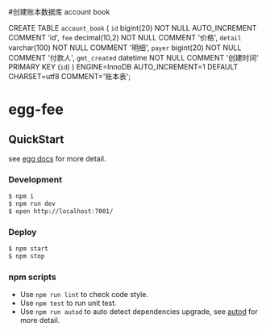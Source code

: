 #创建账本数据库
account book

CREATE TABLE `account_book` (
  `id` bigint(20) NOT NULL AUTO_INCREMENT COMMENT 'id',
  `fee` decimal(10,2) NOT NULL COMMENT '价格',
  `detail` varchar(100) NOT NULL COMMENT '明细',
  `payer` bigint(20) NOT NULL COMMENT '付款人',
  `gmt_created` datetime NOT NULL COMMENT '创建时间'
  PRIMARY KEY (`id`)
) ENGINE=InnoDB AUTO_INCREMENT=1 DEFAULT CHARSET=utf8 COMMENT='账本表';

# egg-fee

## QuickStart

<!-- add docs here for user -->

see [egg docs][egg] for more detail.

### Development

```bash
$ npm i
$ npm run dev
$ open http://localhost:7001/
```

### Deploy

```bash
$ npm start
$ npm stop
```

### npm scripts

- Use `npm run lint` to check code style.
- Use `npm test` to run unit test.
- Use `npm run autod` to auto detect dependencies upgrade, see [autod](https://www.npmjs.com/package/autod) for more detail.


[egg]: https://eggjs.org